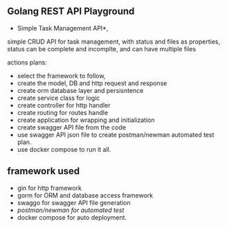 

##  Golang REST API Playground

* Simple Task Management API*,

simple CRUD API for task management,
with status and files as properties,
status can be complete and incomplte, 
and can have multiple files



actions plans:

* select the framework to follow,
* create the model, DB and http request and response 
* create orm database layer and persisntence
* create service class for logic 
* create controller for http handler
* create routing for routes handle
* create application for wrapping and initialization
* create swagger API file from the code
* use swagger API json file to create postman/newman automated test plan.
* use docker compose to run it all.



## framework  used

* gin for http framework
* gorm for ORM and database access framework
* swaggo for swagger API file generation
* *postman/newman for automated test*
* docker compose for auto deployment.


